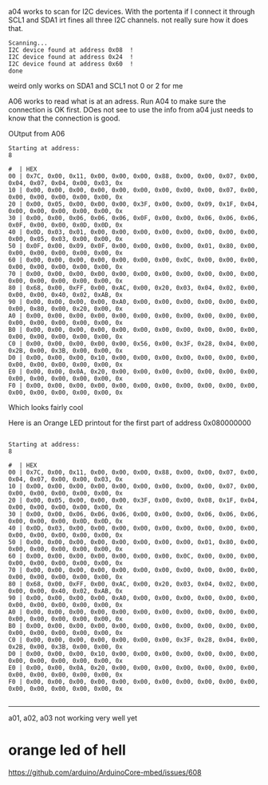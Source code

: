 a04 works to scan for I2C devices. With the portenta if I connect it through SCL1 and SDA1 irt fines all three I2C channels. not really sure how it does that.

```
Scanning...
I2C device found at address 0x08  !
I2C device found at address 0x24  !
I2C device found at address 0x60  !
done
```
weird only works on SDA1 and SCL1 not 0 or 2 for me


A06  works to read what is at an adress. Run A04 to make sure the connection is OK first. DOes not see to use the info from a04 just needs to know that the connection is good.

OUtput from A06

```
Starting at address: 
8

#  | HEX
00 | 0x7C, 0x00, 0x11, 0x00, 0x00, 0x00, 0x88, 0x00, 0x00, 0x07, 0x00, 0x04, 0x07, 0x04, 0x00, 0x03, 0x
10 | 0x00, 0x00, 0x00, 0x00, 0x00, 0x00, 0x00, 0x00, 0x00, 0x07, 0x00, 0x00, 0x00, 0x00, 0x00, 0x00, 0x
20 | 0x00, 0x05, 0x00, 0x00, 0x00, 0x3F, 0x00, 0x00, 0x09, 0x1F, 0x04, 0x00, 0x00, 0x00, 0x00, 0x00, 0x
30 | 0x00, 0x00, 0x06, 0x06, 0x06, 0x0F, 0x00, 0x00, 0x06, 0x06, 0x06, 0x0F, 0x00, 0x00, 0x0D, 0x0D, 0x
40 | 0x0D, 0x03, 0x01, 0x00, 0x00, 0x00, 0x00, 0x00, 0x00, 0x00, 0x00, 0x00, 0x05, 0x03, 0x00, 0x00, 0x
50 | 0x0F, 0x00, 0x09, 0x0F, 0x00, 0x00, 0x00, 0x00, 0x01, 0x80, 0x00, 0x00, 0x00, 0x00, 0x00, 0x00, 0x
60 | 0x00, 0x00, 0x00, 0x00, 0x00, 0x00, 0x00, 0x0C, 0x00, 0x00, 0x00, 0x00, 0x00, 0x00, 0x00, 0x00, 0x
70 | 0x00, 0x00, 0x00, 0x00, 0x00, 0x00, 0x00, 0x00, 0x00, 0x00, 0x00, 0x00, 0x00, 0x00, 0x00, 0x00, 0x
80 | 0x68, 0x00, 0xFF, 0x00, 0xAC, 0x00, 0x20, 0x03, 0x04, 0x02, 0x00, 0x00, 0x00, 0x40, 0x02, 0xAB, 0x
90 | 0x00, 0x00, 0x00, 0x00, 0xA0, 0x00, 0x00, 0x00, 0x00, 0x00, 0x00, 0x00, 0x80, 0x00, 0x20, 0x00, 0x
A0 | 0x00, 0x00, 0x00, 0x00, 0x00, 0x00, 0x00, 0x00, 0x00, 0x00, 0x00, 0x00, 0x00, 0x00, 0x00, 0x00, 0x
B0 | 0x00, 0x00, 0x00, 0x00, 0x00, 0x00, 0x00, 0x00, 0x00, 0x00, 0x00, 0x00, 0x00, 0x00, 0x00, 0x00, 0x
C0 | 0x00, 0x00, 0x00, 0x00, 0x00, 0x56, 0x00, 0x3F, 0x28, 0x04, 0x00, 0x2B, 0x00, 0x3B, 0x00, 0x00, 0x
D0 | 0x00, 0x00, 0x00, 0x10, 0x00, 0x00, 0x00, 0x00, 0x00, 0x00, 0x00, 0x00, 0x00, 0x00, 0x00, 0x00, 0x
E0 | 0x00, 0x00, 0x0A, 0x20, 0x00, 0x00, 0x00, 0x00, 0x00, 0x00, 0x00, 0x00, 0x00, 0x00, 0x00, 0x00, 0x
F0 | 0x00, 0x00, 0x00, 0x00, 0x00, 0x00, 0x00, 0x00, 0x00, 0x00, 0x00, 0x00, 0x00, 0x00, 0x00, 0x00, 0x

```

Which looks fairly cool

Here is an Orange LED printout for the first part of address 0x080000000

```

Starting at address: 
8

#  | HEX
00 | 0x7C, 0x00, 0x11, 0x00, 0x00, 0x00, 0x88, 0x00, 0x00, 0x07, 0x00, 0x04, 0x07, 0x00, 0x00, 0x03, 0x
10 | 0x00, 0x00, 0x00, 0x00, 0x00, 0x00, 0x00, 0x00, 0x00, 0x07, 0x00, 0x00, 0x00, 0x00, 0x00, 0x00, 0x
20 | 0x00, 0x05, 0x00, 0x00, 0x00, 0x3F, 0x00, 0x00, 0x08, 0x1F, 0x04, 0x00, 0x00, 0x00, 0x00, 0x00, 0x
30 | 0x00, 0x00, 0x06, 0x06, 0x06, 0x00, 0x00, 0x00, 0x06, 0x06, 0x06, 0x00, 0x00, 0x00, 0x0D, 0x0D, 0x
40 | 0x0D, 0x03, 0x00, 0x00, 0x00, 0x00, 0x00, 0x00, 0x00, 0x00, 0x00, 0x00, 0x00, 0x00, 0x00, 0x00, 0x
50 | 0x00, 0x00, 0x00, 0x00, 0x00, 0x00, 0x00, 0x00, 0x01, 0x80, 0x00, 0x00, 0x00, 0x00, 0x00, 0x00, 0x
60 | 0x00, 0x00, 0x00, 0x00, 0x00, 0x00, 0x00, 0x0C, 0x00, 0x00, 0x00, 0x00, 0x00, 0x00, 0x00, 0x00, 0x
70 | 0x00, 0x00, 0x00, 0x00, 0x00, 0x00, 0x00, 0x00, 0x00, 0x00, 0x00, 0x00, 0x00, 0x00, 0x00, 0x00, 0x
80 | 0x68, 0x00, 0xFF, 0x00, 0xAC, 0x00, 0x20, 0x03, 0x04, 0x02, 0x00, 0x00, 0x00, 0x40, 0x02, 0xAB, 0x
90 | 0x00, 0x00, 0x00, 0x00, 0xA0, 0x00, 0x00, 0x00, 0x00, 0x00, 0x00, 0x00, 0x00, 0x00, 0x00, 0x00, 0x
A0 | 0x00, 0x00, 0x00, 0x00, 0x00, 0x00, 0x00, 0x00, 0x00, 0x00, 0x00, 0x00, 0x00, 0x00, 0x00, 0x00, 0x
B0 | 0x00, 0x00, 0x00, 0x00, 0x00, 0x00, 0x00, 0x00, 0x00, 0x00, 0x00, 0x00, 0x00, 0x00, 0x00, 0x00, 0x
C0 | 0x00, 0x00, 0x00, 0x00, 0x00, 0x00, 0x00, 0x3F, 0x28, 0x04, 0x00, 0x2B, 0x00, 0x3B, 0x00, 0x00, 0x
D0 | 0x00, 0x00, 0x00, 0x10, 0x00, 0x00, 0x00, 0x00, 0x00, 0x00, 0x00, 0x00, 0x00, 0x00, 0x00, 0x00, 0x
E0 | 0x00, 0x00, 0x0A, 0x20, 0x00, 0x00, 0x00, 0x00, 0x00, 0x00, 0x00, 0x00, 0x00, 0x00, 0x00, 0x00, 0x
F0 | 0x00, 0x00, 0x00, 0x00, 0x00, 0x00, 0x00, 0x00, 0x00, 0x00, 0x00, 0x00, 0x00, 0x00, 0x00, 0x00, 0x


```








-----------------------------

a01, a02, a03 not working very well yet

# orange led of hell 


https://github.com/arduino/ArduinoCore-mbed/issues/608
